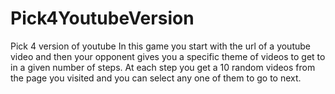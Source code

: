 # Pick4YoutubeVersion
Pick 4 version of youtube
In this game you start with the url of a youtube video and then your opponent gives you a specific theme of videos to get to in a given number of steps. At each step you get a 10 random videos from the page you visited and you can select any one of them to go to next.
